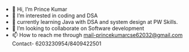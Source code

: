 - 👋 Hi, I’m Prince Kumar 
- 👀 I’m interested in coding and DSA
- 🌱 currently learning Java with DSA and system design at PW Skills.
- 💞️ I’m looking to collaborate on Software development
- 📫 How to reach me through mail-princekumarcse62032@gmail.com
Contact- 6203230954/8409422501

<!---
princekumarcse/princekumarcse is a ✨ special ✨ repository because its `README.md` (this file) appears on your GitHub profile.
You can click the Preview link to take a look at your changes.
--->
